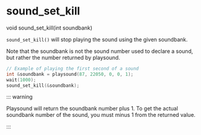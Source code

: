 # sound_set_kill

<Prototype>void sound_set_kill(int soundbank)</Prototype>

`sound_set_kill()` will stop playing the sound using the given soundbank.

Note that the soundbank is not the sound number used to declare a sound, but rather the number returned by playsound.

```c
// Example of playing the first second of a sound
int &soundbank = playsound(87, 22050, 0, 0, 1);
wait(1000);
sound_set_kill(&soundbank);
```

::: warning
<VersionInfo freedink="109.6">

Playsound will return the soundbank number plus 1. To get the actual soundbank number of the sound, you must minus 1 from the returned value.

</VersionInfo>
:::
